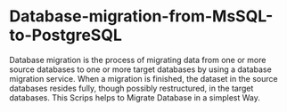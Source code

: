 # Database-migration-from-MsSQL-to-PostgreSQL
Database migration is the process of migrating data from one or more source databases to one or more target databases by using a database migration service. When a migration is finished, the dataset in the source databases resides fully, though possibly restructured, in the target databases. This Scrips helps to Migrate Database in a simplest Way. 
